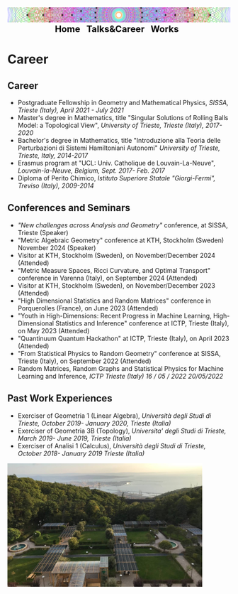 
<img  src="assets/Lie_groups4.png" />

<!-- DEFINE THE STYLE OF THE WEBSITE MENU  -->


<head>
    <meta charset="UTF-8">
    <meta name="viewport" content="width=device-width, initial-scale=1.0">
    <title>Menu Example</title>
    <style>
        /* Optional: Some basic styling for demonstration */
        .menu-container {
            text-align: center; /* Center the menu */
        }
        nav ul {
            list-style-type: none;
            margin: 0;
            padding: 0;
            display: inline-block; /* Make the menu display inline-block */
        }
        nav li {
            display: inline;
            margin-right: 10px;
        }
        nav a {
            text-decoration: none;
            color: #000; /* Black text color */
            font-weight: bold;
            font-size: 20px; 
        }
    </style>
</head>
<body>

<div class="menu-container">
    <nav>
        <ul>
            <li><a href="https://aleetamai.github.io">Home</a></li>
            <li><a href="https://aleetamai.github.io/talks&carrer">Talks&Career</a></li>
            <li><a href="https://aleetamai.github.io/works">Works</a></li>
        </ul>
    </nav>
</div>
</body>


<!-- MAIN  -->

# Career 

## Career
- Postgraduate Fellowship in Geometry and Mathematical Physics, _SISSA, Trieste (Italy), April 2021 - July 2021_
- Master's degree in Mathematics, title  "Singular Solutions of Rolling Balls Model: a Topological View", _University of Trieste, Trieste (Italy), 2017-2020_
- Bachelor's degree in Mathematics, title "Introduzione alla Teoria delle Perturbazioni di Sistemi Hamiltoniani Autonomi" _University of Trieste, Trieste, Italy, 2014-2017_
- Erasmus program at "UCL: Univ. Catholique de Louvain-La-Neuve", _Louvain-la-Neuve, Belgium, Sept. 2017- Feb. 2017_
- Diploma of Perito Chimico, _Istituto Superiore Statale "Giorgi-Fermi", Treviso (Italy), 2009-2014_

## Conferences and Seminars 

- _"New challenges across Analysis and Geometry"_ conference, at SISSA, Trieste  (Speaker)
- "Metric Algebraic Geometry" conference at KTH, Stockholm (Sweden) November 2024 (Speaker)
- Visitor at KTH,  Stockholm (Sweden), on November/December 2024 (Attended)
- "Metric Measure Spaces, Ricci Curvature, and Optimal Transport" conference in Varenna (Italy), on September 2024 (Attended)
- Visitor at KTH,  Stockholm (Sweden), on November/December 2023 (Attended)
- "High Dimensional Statistics and Random Matrices" conference in Porquerolles (France), on June 2023 (Attended)
- "Youth in High-Dimensions: Recent Progress in Machine Learning, High-Dimensional Statistics and Inference" conference at ICTP, Trieste (Italy), on May 2023  (Attended)
- "Quantinuum Quantum Hackathon" at  ICTP, Trieste  (Italy), on April 2023  (Attended)
- "From Statistical Physics to Random Geometry"  conference at SISSA, Trieste (Italy), on September 2022  (Attended)
- Random Matrices, Random Graphs and Statistical Physics for Machine Learning and Inference, _ICTP Trieste (Italy) 16 / 05 / 2022 20/05/2022_

## Past Work Experiences
- Exerciser of Geometria 1 (Linear Algebra), _Università degli Studi di Trieste, October 2019- January 2020, Trieste (Italia)_
- Exerciser of Geometria 3B (Topology), _Universita' degli Studi di Trieste, March 2019- June 2019, Trieste (Italia)_
- Exerciser of Analisi 1 (Calculus), _Università degli Studi di Trieste, October 2018- January 2019 Trieste (Italia)_






 <img align="center" width="440" src="assets/Sfondo.jpg" />



